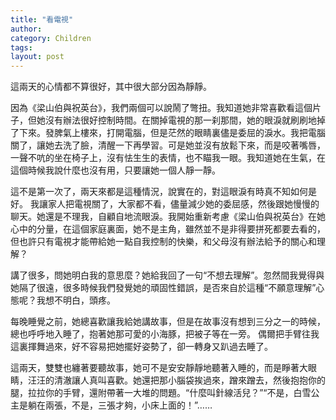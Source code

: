 ```yaml
---
title: "看電視"
author:
category: Children
tags: 
layout: post
---
```

這兩天的心情都不算很好，其中很大部分因為靜靜。

因為《梁山伯與祝英台》，我們兩個可以說鬧了彆扭。我知道她非常喜歡看這個片子，但她沒有辦法很好控制時間。在關掉電視的那一刹那間，她的眼淚就刷刷地掉了下來。發脾氣上樓來，打開電腦，但是茫然的眼睛裏儘是委屈的淚水。我把電腦關了，讓她去洗了臉，清醒一下再學習。可是她並沒有放鬆下來，而是咬著嘴唇，一聲不吭的坐在椅子上，沒有怯生生的表情，也不瞄我一眼。我知道她在生氣，在這個時候我說什麼也沒有用，只要讓她一個人靜一靜。

這不是第一次了，兩天來都是這種情況，說實在的，對這眼淚有時真不知如何是好。 我讓家人把電視關了，大家都不看，儘量減少她的委屈感，然後跟她慢慢的聊天。她還是不理我，自顧自地流眼淚。我開始重新考慮《梁山伯與祝英台》在她心中的分量，在這個家庭裏面，她不是主角，雖然並不是非得要拼死都要去看的，但也許只有電視才能帶給她一點自我控制的快樂，和父母沒有辦法給予的關心和理解？

講了很多，問她明白我的意思麼？她給我回了一句“不想去理解”。忽然間我覺得與她隔了很遠，很多時候我們發覺她的頑固性錯誤，是否來自於這種“不願意理解”心態呢？我想不明白，頭疼。

每晚睡覺之前，她總喜歡讓我給她講故事，但是在故事沒有想到三分之一的時候，總也呼呼地入睡了，抱著她那可愛的小海豚，把被子等在一旁。 偶爾把手臂往我這裏揮舞過來，好不容易把她擺好姿勢了，卻一轉身又趴過去睡了。

這兩天，雙雙也纏著要聽故事，她可不是安安靜靜地聽著入睡的，而是睜著大眼睛，汪汪的清澈讓人真叫喜歡。她還把那小腦袋挨過來，蹭來蹭去，然後抱抱你的腿，拉拉你的手臂，還附帶著一大堆的問題。“什麼叫針線活兒？”“不是，白雪公主是躺在兩張，不是，三張才夠，小床上面的！”……

